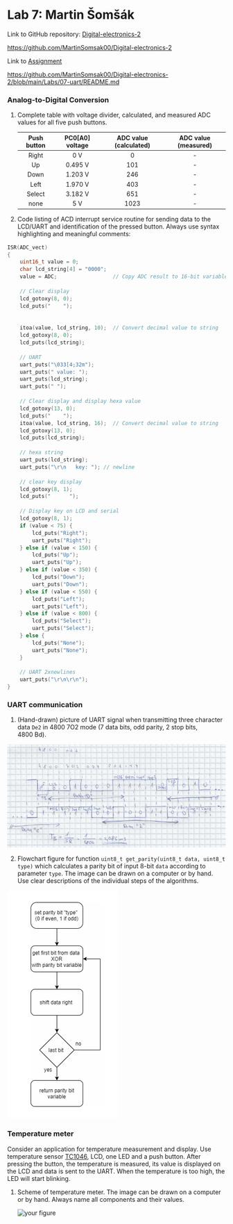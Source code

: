 # Lab 7: Martin Šomšák
Link to GitHub repository: [Digital-electronics-2](https://github.com/MartinSomsak00/Digital-electronics-2)

https://github.com/MartinSomsak00/Digital-electronics-2

Link to [Assignment](https://github.com/MartinSomsak00/Digital-electronics-2/blob/main/Labs/07-uart/README.md)

https://github.com/MartinSomsak00/Digital-electronics-2/blob/main/Labs/07-uart/README.md

### Analog-to-Digital Conversion

1. Complete table with voltage divider, calculated, and measured ADC values for all five push buttons.

   | **Push button** | **PC0[A0] voltage** | **ADC value (calculated)** | **ADC value (measured)** |
   | :-: | :-: | :-: | :-: |
   | Right  | 0&nbsp;V | 0 | - |
   | Up     | 0.495&nbsp;V | 101 | - |
   | Down   | 1.203&nbsp;V | 246 | - |
   | Left   | 1.970&nbsp;V | 403 | - |
   | Select | 3.182&nbsp;V | 651 | - |
   | none   | 5&nbsp;V | 1023 | - |
   
2. Code listing of ACD interrupt service routine for sending data to the LCD/UART and identification of the pressed button. Always use syntax highlighting and meaningful comments:

```c
ISR(ADC_vect)
{
    uint16_t value = 0;
    char lcd_string[4] = "0000";
    value = ADC;                  // Copy ADC result to 16-bit variable
    
    // Clear display 
    lcd_gotoxy(8, 0);
    lcd_puts("    ");
	
	
    itoa(value, lcd_string, 10);  // Convert decimal value to string
    lcd_gotoxy(8, 0);
    lcd_puts(lcd_string);
    
    // UART
    uart_puts("\033[4;32m");
    uart_puts(" value: ");
    uart_puts(lcd_string);
    uart_puts(" ");
    
    // Clear display and display hexa value
    lcd_gotoxy(13, 0);
    lcd_puts("    ");
    itoa(value, lcd_string, 16);  // Convert decimal value to string
    lcd_gotoxy(13, 0);
    lcd_puts(lcd_string);
    
    // hexa string 
    uart_puts(lcd_string);
    uart_puts("\r\n   key: "); // newline
    
    // clear key display
    lcd_gotoxy(8, 1);
    lcd_puts("      ");
    
    // Display key on LCD and serial 
    lcd_gotoxy(8, 1);
    if (value < 75) {
        lcd_puts("Right");
        uart_puts("Right");
    } else if (value < 150) {
        lcd_puts("Up");
        uart_puts("Up");
    } else if (value < 350) {
        lcd_puts("Down");
        uart_puts("Down");
    } else if (value < 550) {
        lcd_puts("Left");
        uart_puts("Left");
    } else if (value < 800) {
        lcd_puts("Select");
        uart_puts("Select");
    } else {
        lcd_puts("None");
        uart_puts("None");
    }
    
    // UART 2xnewlines
    uart_puts("\r\n\r\n");
}
```

### UART communication

1. (Hand-drawn) picture of UART signal when transmitting three character data `De2` in 4800 7O2 mode (7 data bits, odd parity, 2 stop bits, 4800&nbsp;Bd).

  ![](pictures/1.PNG)

2. Flowchart figure for function `uint8_t get_parity(uint8_t data, uint8_t type)` which calculates a parity bit of input 8-bit `data` according to parameter `type`. The image can be drawn on a computer or by hand. Use clear descriptions of the individual steps of the algorithms.

 ![](pictures/2.PNG)

### Temperature meter

Consider an application for temperature measurement and display. Use temperature sensor [TC1046](http://ww1.microchip.com/downloads/en/DeviceDoc/21496C.pdf), LCD, one LED and a push button. After pressing the button, the temperature is measured, its value is displayed on the LCD and data is sent to the UART. When the temperature is too high, the LED will start blinking.

1. Scheme of temperature meter. The image can be drawn on a computer or by hand. Always name all components and their values.

   ![your figure]()